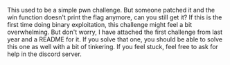 This used to be a simple pwn challenge. But someone patched it and the win function doesn't print the flag anymore, can you still get it? If this is the first time doing binary exploitation, this challenge might feel a bit overwhelming. But don't worry, I have attached the first challenge from last year and a README for it. If you solve that one, you should be able to solve this one as well with a bit of tinkering. If you feel stuck, feel free to ask for help in the discord server.
